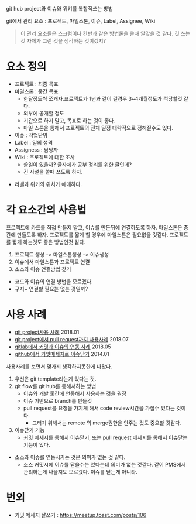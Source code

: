 git hub project와 이슈와 위키를 복합적쓰는 방법

git에서 관리 요소 : 프로젝트, 마일스톤, 이슈, Label, Assignee, Wiki

> 이 관리 요소들은 스크럼이나 칸반과 같은 방법론을 쓸때 알맞을 것 같다.
깃 쓰는것 자체가 그런 것을 생각하는 것이겠지?

# 요소 정의
- 프로젝트 : 최종 목표
- 마일스톤 : 중간 목표
  - 한달정도씩 쪼개자.프로젝트가 1년과 같이 길경우 3~4개월정도가 적당할것 같다.
  - 외부에 공개할 정도
  - 기간으로 하지 말고, 목표로 하는 것이 좋다.
  - 마일 스톤을 통해서 프로젝트의 전체 일정 대략적으로 정해질수도 있다.
- 이슈 : 작업단위
- Label : 일의 성격
- Assigness : 담당자
- Wiki : 프로젝트에 대한 조사
  - 쓸일이 있을까? 글자체가 공부 정리를 위한 글인데?
  - 긴 사설을 쓸때 쓰도록 하자.

* 라벨과 위키의 위치가 애매하다. 

# 각 요소간의 사용법
프로젝트에 카드를 직접 만들지 말고, 이슈를 만든뒤에 연결하도록 하자. 마일스톤은 중간에 만들도록 하자. 프로젝트를 짧게 할 경우에 마일스톤은 필요없을 것같다. 프로젝트를 짧게 하는것도 좋은 방법인것 같다.
1. 프로젝트 생성 -> 마일스톤생성 -> 이슈생성
2. 이슈에서 마일스톤과 프로젝트 연결
3. 소스와 이슈 연결방법 찾기

* 코드와 이슈의 연결 방법을 모르겠다.
* 구지~ 연결할 필요는 없는 것일까?


# 사용 사례
- [git project사용 사례](https://medium.com/returnvalues/%EC%9A%B0%EB%A6%AC%EB%8A%94-github%EB%A5%BC-%EC%9D%B4%EB%A0%87%EA%B2%8C-%EC%82%AC%EC%9A%A9%ED%95%9C%EB%8B%A4-83789075e5b6) 2018.01
- [git project에서 pull request까지 사용사례](https://www.popit.kr/github%EB%A1%9C-%ED%94%84%EB%A1%9C%EC%A0%9D%ED%8A%B8-%EA%B4%80%EB%A6%AC%ED%95%98%EA%B8%B0-part1-%EC%9D%B4%EC%8A%88-%EB%B0%9C%EA%B8%89-%EB%B6%80%ED%84%B0-%EC%BD%94%EB%93%9C%EB%A6%AC%EB%B7%B0%EA%B9%8C/) 2018.07
- [gitlab에서 커밋과 이슈의 연동 사례](https://www.lesstif.com/pages/viewpage.action?pageId=20775379) 2018.05
- [github에서 커밋메세지로 이슈닫기](http://minsone.github.io/git/github-commits-closing-issues-via-commit-messages) 2014.01

사용사례를 보면서 몇가지 생각하지못한게 나왔다. 
1. 우선은 git template라는게 있다는 것. 
2. git flow를 git hub를 통해서하는 방법
   - 이슈와 개발 툴간에 연동해서 사용하는 것을 권장
   - 이슈 기반으로 branch를 만들것
   - pull request를 요청을 가지게 해서 code review시간을 가질수 있다는 것이다.
     - 그러기 위헤서는 remote      의 merge권한을 안주는 것도 중요할 것같다. 
3. 이슈닫기 기능
   - 커밋 메세지를 통해서 이슈닫기, 또는 pull request 메세지를 통해서 이슈닫는 기능이 있다.

* 소스와 이슈를 연동시키는 것은 의미가 없는 것 같다.
  * 소스 커밋시에 이슈를 닫을수는 있다는데 의미가 없는 것같다. 같이 PMS에서 관리하는게 나을지도 모르겠다. 이슈를 닫는게 아니라. 

# 번외
- 커밋 메세지 잘쓰기 : https://meetup.toast.com/posts/106

